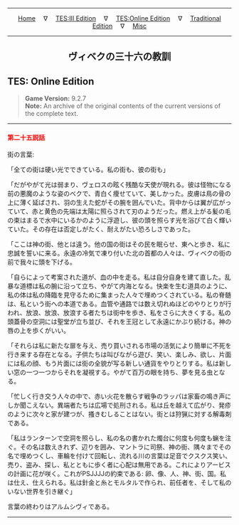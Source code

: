
---

<!-- Jekyll Page Links -->

<center>
<a href="../../../../index.html">Home</a>
&emsp;&nabla;&emsp;
<a href="../../../index-tes3.html">TES:III Edition</a>
&emsp;&nabla;&emsp;
<a href="../../../index-teso.html">TES:Online Edition</a>
&emsp;&nabla;&emsp;
<a href="../../../index-traditional.html">Traditional Edition</a>
&emsp;&nabla;&emsp;
<a href="../../../index-misc.html">Misc</a>
</center>

<!-- Markdown Body Below: -->

---

<center>
<h2><span style="font-family:Georgia">ヴィベクの三十六の教訓</span></h2>
</center>

## TES: Online Edition

> __Game Version:__ 9.2.7\
> __Note:__ An archive of the original contents of the current versions of the complete text.

---

#### <span style="color:red">第二十五説話</span>

街の言葉:

「全ての街は硬い光でできている。私の街も、彼の街も」

「だがやがて光は弱まり、ヴェロスの眩く残酷な天使が現れる。彼は怪物になる前の悪魔のような姿のベクで、青白く痩せていて、美しかった。皮膚は鳥の骨の上に薄く延ばされ、羽の生えた蛇がその腕を囲んでいた。背中からは翼が広がっていて、赤と黄色の先端は太陽に照らされて刃のようだった。燃え上がる髪の毛の束はまるで水中にいるかのように浮遊し、彼の頭を照らす光を浴びて白く輝いていた。その存在は否定しがたく、耐えがたい恐ろしさであった。

「ここは神の街、他とは違う。他の国の街はその民を眠らせ、東へと歩き、私に忠誠を誓いに来る。永遠の冷気で凍り付いた北の首都の人々は、ヴィベクの街の前で我々に頭を下げる。

「自らによって考案された道が、血の中を走る。私は自分自身を建て直した。乱暴な道標は私の腕に沿って立ち、やがて内海となる。快楽を生む道具のように、私の体は私の降臨を見守るために集まった人々で埋めつくされている。私の脊髄は、私という街への本道である。血管や通路では数え切れぬほどのやりとりが行われ、放浪、放浪、放浪する者たちは街中を歩き、私をさらに大きくする。私の頭蓋骨の空洞には聖堂が立ち並び、それを王冠として永遠にかぶり続ける。神の唇の上を歩くがいい。

「それらは私に新たな扉を与え、売り買いされる市場の活気により簡単に不死を行き来する存在となる。子供たちは叫びながら遊び、笑い、楽しみ、欲し、片面には私の顔、もう片面には街の全貌が写る新しい通貨をやりとりする。私は新しい窓の一つ一つからそれを凝視する。やがて百万の眼を持ち、夢を見る虫となる。

「忙しく行き交う人々の中で、赤い火花を散らす戦争のラッパは家畜の鳴き声にしか聞こえない。異端者たちは広場で処刑される。私は丘を越えて広がり、発疹のように次々と家が建つが、搔きむしることはない。街とは狩猟に対する解毒剤である。

「私はランターンで空洞を照らし、私の名の書かれた燭台に何度も何度も蝋を注ぐ。その名は数えきれず、辺りを囲み、マントラに司祭、神の街、隅々までその名で埋めつくし、車輪を付けて回転し、流れる川の言葉は足音でクスクス笑い、売り、盗み、探し、私とともに歩く者に心配は無用である。これによりアービスの計画に花が咲く。これがPSJJJJの約束である: 卵、像、人、神、街、国。私は仕え、仕えられる。私は針金と糸とモルタルで作られ、前任者を、そして私のいない世界を引き継ぐ」

言葉の終わりはアルムシヴィである。

---
